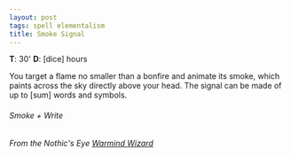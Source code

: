 ```yaml
---
layout: post
tags: spell elementalism
title: Smoke Signal
---
```


**T**: 30'  **D**: [dice] hours

You target a flame no smaller than a bonfire and animate its smoke, which paints across the sky directly above your head. The signal can be made of up to [sum] words and symbols. 

###### Smoke + Write
###### From the Nothic's Eye [Warmind Wizard](https://nothicseye.blogspot.com/2021/12/if-your-enemy-is-of-choleric.html)
